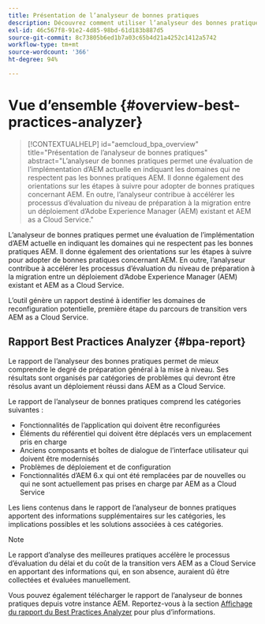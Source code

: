 ```yaml
---
title: Présentation de l’analyseur de bonnes pratiques
description: Découvrez comment utiliser l’analyseur des bonnes pratiques pour évaluer le respect de votre mise en oeuvre AEM des bonnes pratiques recommandées.
exl-id: 46c567f8-91e2-4d85-98bd-61d183b887d5
source-git-commit: 8c73805b6ed1b7a03c65b4d21a4252c1412a5742
workflow-type: tm+mt
source-wordcount: '366'
ht-degree: 94%

---
```


# Vue d’ensemble {#overview-best-practices-analyzer}

>[!CONTEXTUALHELP]
>id="aemcloud_bpa_overview"
>title="Présentation de l’analyseur de bonnes pratiques"
>abstract="L’analyseur de bonnes pratiques permet une évaluation de l’implémentation d’AEM actuelle en indiquant les domaines qui ne respectent pas les bonnes pratiques AEM. Il donne également des orientations sur les étapes à suivre pour adopter de bonnes pratiques concernant AEM. En outre, l’analyseur contribue à accélérer les processus d’évaluation du niveau de préparation à la migration entre un déploiement d’Adobe Experience Manager (AEM) existant et AEM as a Cloud Service."

L’analyseur de bonnes pratiques permet une évaluation de l’implémentation d’AEM actuelle en indiquant les domaines qui ne respectent pas les bonnes pratiques AEM. Il donne également des orientations sur les étapes à suivre pour adopter de bonnes pratiques concernant AEM. En outre, l’analyseur contribue à accélérer les processus d’évaluation du niveau de préparation à la migration entre un déploiement d’Adobe Experience Manager (AEM) existant et AEM as a Cloud Service.

L’outil génère un rapport destiné à identifier les domaines de reconfiguration potentielle, première étape du parcours de transition vers AEM as a Cloud Service.

## Rapport Best Practices Analyzer {#bpa-report}

Le rapport de l’analyseur des bonnes pratiques permet de mieux comprendre le degré de préparation général à la mise à niveau. Ses résultats sont organisés par catégories de problèmes qui devront être résolus avant un déploiement réussi dans AEM as a Cloud Service.

Le rapport de l’analyseur de bonnes pratiques comprend les catégories suivantes :

* Fonctionnalités de l’application qui doivent être reconfigurées
* Éléments du référentiel qui doivent être déplacés vers un emplacement pris en charge
* Anciens composants et boîtes de dialogue de l’interface utilisateur qui doivent être modernisés
* Problèmes de déploiement et de configuration
* Fonctionnalités d’AEM 6.x qui ont été remplacées par de nouvelles ou qui ne sont actuellement pas prises en charge par AEM as a Cloud Service

Les liens contenus dans le rapport de l’analyseur de bonnes pratiques apportent des informations supplémentaires sur les catégories, les implications possibles et les solutions associées à ces catégories.

>[!NOTE]
>Le rapport d’analyse des meilleures pratiques accélère le processus d’évaluation du délai et du coût de la transition vers AEM as a Cloud Service en apportant des informations qui, en son absence, auraient dû être collectées et évaluées manuellement.

Vous pouvez également télécharger le rapport de l’analyseur de bonnes pratiques depuis votre instance AEM. Reportez-vous à la section [Affichage du rapport du Best Practices Analyzer](/help/journey-migration/best-practices-analyzer/using-best-practices-analyzer.md#viewing-report) pour plus d’informations.
